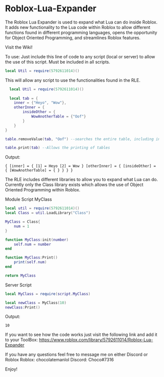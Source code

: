 # Roblox-Lua-Expander

The Roblox Lua Expander is used to expand what Lua can do inside Roblox. It adds new functionality to the Lua code within Roblox to allow different functions found in different programming languages, opens the opportunity for Object Oriented Programming, and streamlines Roblox features.

Visit the Wiki!

To use:
Just include this line of code to any script (local or server) to allow the use of this script. Must be included in all scripts.

```lua
local Util = require(5792611014)()
```
This will allow any script to use the functionalities found in the RLE.
```lua
  local Util = require(5792611014)()
  
  local tab = {
	inner = {"Heyo", "Wow"},
	otherInner = {
		insideOther = {
			WowAnotherTable = {"Oof"}
		}
	}
}

table.removeValue(tab, "Oof") --searches the entire table, including inner tables, to remove a specific value

table.print(tab) --Allows the printing of tables
```
Output:
```
{ [inner] = { [1] = Heyo [2] = Wow } [otherInner] = { [insideOther] = { [WowAnotherTable] = { } } } }
```

The RLE includes different libraries to allow you to expand what Lua can do. Currently only the Class library exists which allows the use of Object Oriented Programming within Roblox.

Module Script MyClass
```lua
local util = require(5792611014)()
local Class = util.LoadLibrary("Class")

MyClass = Class{
	num = 1
}

function MyClass:init(number)
	self.num = number
end

function MyClass:Print()
	print(self.num)
end

return MyClass
```

Server Script
```lua
local MyClass = require(script.MyClass)

local newClass = MyClass(10)
newClass:Print()
```

Output:
```
10
```

If you want to see how the code works just visit the following link and add it to your ToolBox:
https://www.roblox.com/library/5792611014/Roblox-Lua-Expander

If you have any questions feel free to message me on either Discord or Roblox
Roblox: chocolatemanlol
Discord: Choco#7316

Enjoy!
